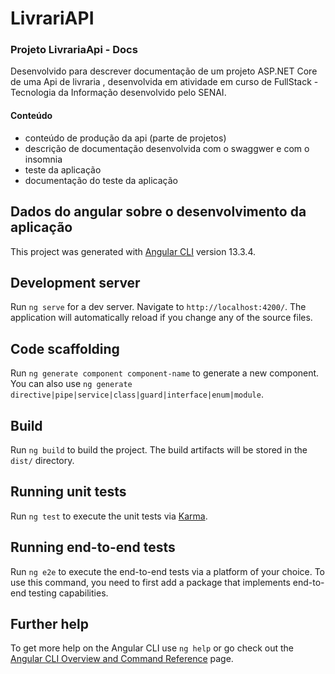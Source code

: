 # LivrariAPI

### Projeto LivrariaApi - Docs

Desenvolvido para descrever documentação de um projeto ASP.NET Core de uma Api de livraria , desenvolvida em atividade em curso de FullStack - Tecnologia da Informação desenvolvido pelo SENAI.

#### Conteúdo

* conteúdo de produção da api (parte de projetos)
* descrição de documentação desenvolvida com o swaggwer e com o insomnia
* teste da aplicação
* documentação do teste da aplicação

## Dados do angular sobre o desenvolvimento da aplicação

This project was generated with [Angular CLI](https://github.com/angular/angular-cli) version 13.3.4.

## Development server

Run `ng serve` for a dev server. Navigate to `http://localhost:4200/`. The application will automatically reload if you change any of the source files.

## Code scaffolding

Run `ng generate component component-name` to generate a new component. You can also use `ng generate directive|pipe|service|class|guard|interface|enum|module`.

## Build

Run `ng build` to build the project. The build artifacts will be stored in the `dist/` directory.

## Running unit tests

Run `ng test` to execute the unit tests via [Karma](https://karma-runner.github.io).

## Running end-to-end tests

Run `ng e2e` to execute the end-to-end tests via a platform of your choice. To use this command, you need to first add a package that implements end-to-end testing capabilities.

## Further help

To get more help on the Angular CLI use `ng help` or go check out the [Angular CLI Overview and Command Reference](https://angular.io/cli) page.
